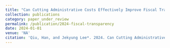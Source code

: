 ```yaml
---
title: "Can Cutting Administrative Costs Effectively Improve Fiscal Transparency? An Empirical Evidence from 31 Sub-national Governments in China"
collection: publications
category: paper_under_review
permalink: /publication/2024-fiscal-transparency
date: 2024-01-01
venue: 'NA'
citation: 'Qiu, Han, and Jekyung Lee*. 2024. Can Cutting Administrative Costs Effectively Improve Fiscal Transparency? An Empirical Evidence from 31 Sub-national Governments in China.'
---
```

